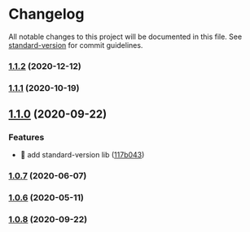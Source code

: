 # Changelog

All notable changes to this project will be documented in this file. See [standard-version](https://github.com/conventional-changelog/standard-version) for commit guidelines.

### [1.1.2](https://github.com/yeukfei02/lunchPickerBot/compare/v1.1.1...v1.1.2) (2020-12-12)

### [1.1.1](https://github.com/yeukfei02/lunchPickerBot/compare/v1.1.0...v1.1.1) (2020-10-19)

## [1.1.0](https://github.com/yeukfei02/lunchPickerBot/compare/v1.0.8...v1.1.0) (2020-09-22)


### Features

* 🎸 add standard-version lib ([117b043](https://github.com/yeukfei02/lunchPickerBot/commit/117b04391a565d1e5f98ad5ee14eaedb49068d12))

### [1.0.7](https://github.com/yeukfei02/lunchPickerBot/compare/v1.0.6...v1.0.7) (2020-06-07)

### [1.0.6](https://github.com/yeukfei02/lunchPickerBot/compare/v1.0.5...v1.0.6) (2020-05-11)

### [1.0.8](https://github.com/yeukfei02/lunchPickerBot/compare/v1.0.5...v1.0.8) (2020-09-22)
